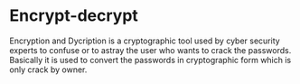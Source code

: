 # Encrypt-decrypt
 Encryption and Dycription is a cryptographic tool used by cyber security experts to confuse or to astray the user who wants to crack the passwords. Basically it is used to convert the passwords in cryptographic form which is only crack by owner.
